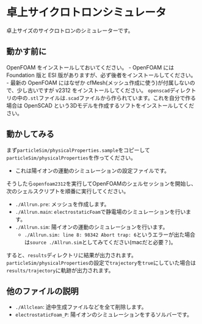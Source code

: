 # 卓上サイクロトロンシミュレータ

卓上サイズのサイクロトロンのシミュレーターです。

## 動かす前に
OpenFOAM をインストールしておいてください。
    - OpenFOAM には Foundation 版と ESI 版がありますが、必ず後者をインストールしてください。
    - 最新の OpenFOAM にはなぜか cfMesh(メッシュ作成に使う)が付属しないので、少し古いですが v2312 をインストールしてください。
`openscad`ディレクトリの中の`.stl`ファイルは`.scad`ファイルから作られています。これを自分で作る場合は OpenSCAD という3Dモデルを作成するソフトをインストールしてください。

## 動かしてみる
まず`particleSim/physicalProperties.sample`をコピーして`particleSim/physicalProperties`を作ってください。
- これは陽イオンの運動のシミュレーションの設定ファイルです。

そうしたら`openfoam2312`を実行してOpenFOAMのシェルセッションを開始し、次のシェルスクリプトを順番に実行してください。
- `./Allrun.pre`: メッシュを作成します。
- `./Allrun.main`: `electrostaticFoam`で静電場のシミュレーションを行います。
- `./Allrun.sim`: 陽イオンの運動のシミュレーションを行います。
    - `./Allrun.sim: line 8: 98342 Abort trap: 6`というエラーが出た場合は`source ./Allrun.sim`としてみてください(macだと必要？)。

すると、`results`ディレクトリに結果が出力されます。`particleSim/physicalProperties`の設定で`trajectory`を`true`にしていた場合は`results/trajectory`に軌跡が出力されます。

## 他のファイルの説明
- `./Allclean`: 途中生成ファイルなどを全て削除します。
- `electrostaticFoam_P`: 陽イオンのシミュレーションをするソルバーです。
